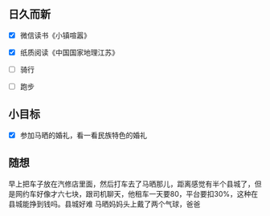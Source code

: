 ## 日久而新
- [x] 微信读书《小镇喧嚣》
- [x] 纸质阅读《中国国家地理江苏》
- [ ] 骑行
- [ ] 跑步


## 小目标
- [x] 参加马晒的婚礼，看一看民族特色的婚礼

## 随想
早上把车子放在汽修店里面，然后打车去了马晒那儿，距离感觉有半个县城了，但是网约车好像才六七块，跟司机聊天，他租车一天要80，平台要扣30%，这种在县城能挣到钱吗。县城好难
马晒妈妈头上戴了两个气球，爸爸